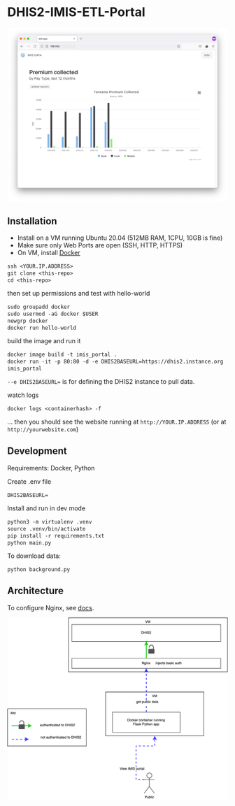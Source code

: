 # DHIS2-IMIS-ETL-Portal

![screenshot](docs/screenshot.png)

## Installation

* Install on a VM running Ubuntu 20.04 (512MB RAM, 1CPU, 10GB is fine)
* Make sure only Web Ports are open (SSH, HTTP, HTTPS)
* On VM, install [Docker](https://docs.docker.com/engine/install/ubuntu/)

```
ssh <YOUR.IP.ADDRESS>
git clone <this-repo>
cd <this-repo>
```

then set up permissions and test with hello-world

```
sudo groupadd docker
sudo usermod -aG docker $USER
newgrp docker
docker run hello-world
```

build the image and run it

```
docker image build -t imis_portal . 
docker run -it -p 80:80 -d -e DHIS2BASEURL=https://dhis2.instance.org imis_portal
```

`--e DHIS2BASEURL=` is for defining the DHIS2 instance to pull data.

watch logs

```
docker logs <containerhash> -f
```

... then you should see the website running at `http://YOUR.IP.ADDRESS` (or at `http://yourwebsite.com`)

## Development

Requirements: Docker, Python

Create .env file

```
DHIS2BASEURL=
```

Install and run in dev mode

```
python3 -m virtualenv .venv
source .venv/bin/activate
pip install -r requirements.txt
python main.py
```

To download data:

```
python background.py
```

## Architecture

To configure Nginx, see [docs](docs/nginx_configuration.md).

![screenshot](docs/architecture.png)
